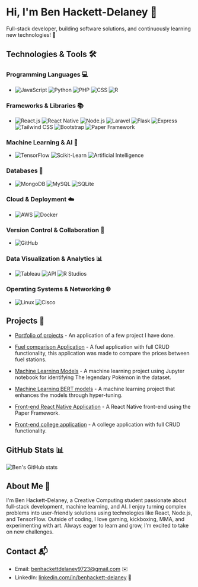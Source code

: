 # Hi, I'm Ben Hackett-Delaney 👋
Full-stack developer, building software solutions, and continuously learning new technologies! 🚀

## Technologies & Tools 🛠️

### Programming Languages 💻
- ![JavaScript](https://img.shields.io/badge/JavaScript-F7DF1E?style=for-the-badge&logo=javascript&logoColor=black) ![Python](https://img.shields.io/badge/Python-3776AB?style=for-the-badge&logo=python&logoColor=white) ![PHP](https://img.shields.io/badge/PHP-777BB4?style=for-the-badge&logo=php&logoColor=white) ![CSS](https://img.shields.io/badge/CSS-1572B6?style=for-the-badge&logo=css3&logoColor=white) ![R](https://img.shields.io/badge/R-276DC3?style=for-the-badge&logo=r&logoColor=white)

### Frameworks & Libraries 📚
- ![React.js](https://img.shields.io/badge/React-61DAFB?style=for-the-badge&logo=react&logoColor=black) ![React Native](https://img.shields.io/badge/React_Native-20232A?style=for-the-badge&logo=react&logoColor=61DAFB) ![Node.js](https://img.shields.io/badge/Node.js-339933?style=for-the-badge&logo=node.js&logoColor=white) ![Laravel](https://img.shields.io/badge/Laravel-EF4135?style=for-the-badge&logo=laravel&logoColor=white) ![Flask](https://img.shields.io/badge/Flask-000000?style=for-the-badge&logo=flask&logoColor=white) ![Express](https://img.shields.io/badge/Express-000000?style=for-the-badge&logo=express&logoColor=white) ![Tailwind CSS](https://img.shields.io/badge/Tailwind%20CSS-38B2AC?style=for-the-badge&logo=tailwind-css&logoColor=white) ![Bootstrap](https://img.shields.io/badge/Bootstrap-7952B3?style=for-the-badge&logo=bootstrap&logoColor=white) ![Paper Framework](https://img.shields.io/badge/Paper-FF5722?style=for-the-badge&logo=google&logoColor=white)

### Machine Learning & AI 🤖
- ![TensorFlow](https://img.shields.io/badge/TensorFlow-FF6F00?style=for-the-badge&logo=tensorflow&logoColor=white) ![Scikit-Learn](https://img.shields.io/badge/scikit--learn-F7931E?style=for-the-badge&logo=scikit-learn&logoColor=white) ![Artificial Intelligence](https://img.shields.io/badge/AI-4C8BF5?style=for-the-badge&logo=artificial-intelligence&logoColor=white)

### Databases 💾
- ![MongoDB](https://img.shields.io/badge/MongoDB-47A248?style=for-the-badge&logo=mongodb&logoColor=white) ![MySQL](https://img.shields.io/badge/MySQL-00758F?style=for-the-badge&logo=mysql&logoColor=white) ![SQLite](https://img.shields.io/badge/SQLite-003B57?style=for-the-badge&logo=sqlite&logoColor=white)

### Cloud & Deployment ☁️
- ![AWS](https://img.shields.io/badge/AWS-232F3E?style=for-the-badge&logo=amazon-aws&logoColor=white) ![Docker](https://img.shields.io/badge/Docker-2496ED?style=for-the-badge&logo=docker&logoColor=white)

### Version Control & Collaboration 🔧
- ![GitHub](https://img.shields.io/badge/GitHub-181717?style=for-the-badge&logo=github&logoColor=white)

### Data Visualization & Analytics 📊
- ![Tableau](https://img.shields.io/badge/Tableau-E97627?style=for-the-badge&logo=tableau&logoColor=white) ![API](https://img.shields.io/badge/API-5A5A5A?style=for-the-badge&logo=api&logoColor=white) ![R Studios](https://img.shields.io/badge/R_Studio-276DC3?style=for-the-badge&logo=rstudio&logoColor=white)

### Operating Systems & Networking 🌐
- ![Linux](https://img.shields.io/badge/Linux-FCC624?style=for-the-badge&logo=linux&logoColor=black) ![Cisco](https://img.shields.io/badge/Cisco-1C6B9C?style=for-the-badge&logo=cisco&logoColor=white)



## Projects 🚀
- [Portfolio of projects](https://github.com/Benhackettdelaney/react-portfolio) - An application of a few project I have done.

- [Fuel comparison Application](https://github.com/Benhackettdelaney/prof-practise-api) - A fuel application with full CRUD functionality, this application was made to compare the prices between fuel stations.

- [Machine Learning Models](https://github.com/IADT-CC-Y4-AI2/machine-learning-with-python-and-scikit-learn-Benhackettdelaney) - A machine learning project using Jupyter notebook for identifying The legendary Pokémon in the dataset.

- [Machine Learning BERT models](https://github.com/IADT-CC-Y4-AI2/deep-learning-with-tensorflow-and-or-gemini-api-Benhackettdelaney) - A machine learning project that enhances the models through hyper-tuning.

- [Front-end React Native Application](https://github.com/Benhackettdelaney/AJ-CA2) - A React Native front-end using the Paper Framework.

- [Front-end college application](https://github.com/Benhackettdelaney/AJ-CA2) - A college application with full CRUD functionality.

## GitHub Stats 📊
![Ben's GitHub stats](https://github-readme-stats.vercel.app/api?username=Benhackettdelaney&show_icons=true&hide_title=true&count_private=true&theme=radical)

## About Me 🌱
I'm Ben Hackett-Delaney, a Creative Computing student passionate about full-stack development, machine learning, and AI. I enjoy turning complex problems into user-friendly solutions using technologies like React, Node.js, and TensorFlow. Outside of coding, I love gaming, kickboxing, MMA, and experimenting with art. Always eager to learn and grow, I’m excited to take on new challenges. 

## Contact 📬
- Email: benhackettdelaney9723@gmail.com ✉️
- LinkedIn: [linkedin.com/in/benhackett-delaney](https://www.linkedin.com/in/ben-hackett-delaney-655458250/) 🔗
